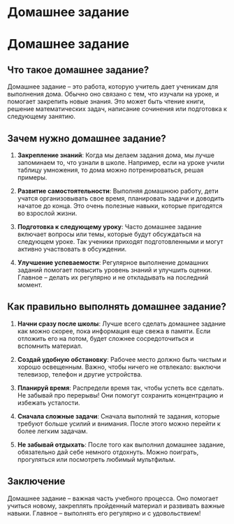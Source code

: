 # Домашнее задание

# Домашнее задание

## Что такое домашнее задание?

Домашнее задание – это работа, которую учитель дает ученикам для выполнения дома. Обычно оно связано с тем, что изучали на уроке, и помогает закрепить новые знания. Это может быть чтение книги, решение математических задач, написание сочинения или подготовка к следующему занятию.

## Зачем нужно домашнее задание?

1. **Закрепление знаний**: Когда мы делаем задания дома, мы лучше запоминаем то, что узнали в школе. Например, если на уроке учили таблицу умножения, то дома можно потренироваться, решая примеры.
   
2. **Развитие самостоятельности**: Выполняя домашнюю работу, дети учатся организовывать свое время, планировать задачи и доводить начатое до конца. Это очень полезные навыки, которые пригодятся во взрослой жизни.

3. **Подготовка к следующему уроку**: Часто домашнее задание включает вопросы или темы, которые будут обсуждаться на следующем уроке. Так ученики приходят подготовленными и могут активно участвовать в обсуждении.

4. **Улучшение успеваемости**: Регулярное выполнение домашних заданий помогает повысить уровень знаний и улучшить оценки. Главное – делать их регулярно и не откладывать на последний момент.

## Как правильно выполнять домашнее задание?

1. **Начни сразу после школы**: Лучше всего сделать домашнее задание как можно скорее, пока информация еще свежа в памяти. Если отложить его на потом, будет сложнее сосредоточиться и вспомнить материал.

2. **Создай удобную обстановку**: Рабочее место должно быть чистым и хорошо освещенным. Важно, чтобы ничего не отвлекало: выключи телевизор, телефон и другие устройства.

3. **Планируй время**: Распредели время так, чтобы успеть все сделать. Не забывай про перерывы! Они помогут сохранить концентрацию и избежать усталости.

4. **Сначала сложные задачи**: Сначала выполняй те задания, которые требуют больше усилий и внимания. После этого можно перейти к более легким задачам.

5. **Не забывай отдыхать**: После того как выполнил домашнее задание, обязательно дай себе немного отдохнуть. Можно поиграть, прогуляться или посмотреть любимый мультфильм.

## Заключение

Домашнее задание – важная часть учебного процесса. Оно помогает учиться новому, закреплять пройденный материал и развивать важные навыки. Главное – выполнять его регулярно и с удовольствием!